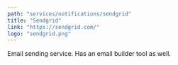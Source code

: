 ```yaml
---
path: "services/notifications/sendgrid"
title: "Sendgrid"
link: "https://sendgrid.com/"
logo: "sendgrid.png"
---
```


Email sending service. Has an email builder tool as well.
